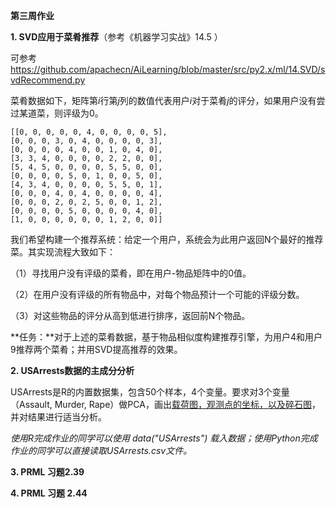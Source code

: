 **第三周作业**

**1. SVD应用于菜肴推荐**（参考《机器学习实战》14.5 ）

可参考 https://github.com/apachecn/AiLearning/blob/master/src/py2.x/ml/14.SVD/svdRecommend.py

菜肴数据如下，矩阵第$i$行第$j$列的数值代表用户$i$对于菜肴$j$的评分，如果用户没有尝过某道菜，则评级为0。

```
[[0, 0, 0, 0, 0, 4, 0, 0, 0, 0, 5],
[0, 0, 0, 3, 0, 4, 0, 0, 0, 0, 3],
[0, 0, 0, 0, 4, 0, 0, 1, 0, 4, 0],
[3, 3, 4, 0, 0, 0, 0, 2, 2, 0, 0],
[5, 4, 5, 0, 0, 0, 0, 5, 5, 0, 0],
[0, 0, 0, 0, 5, 0, 1, 0, 0, 5, 0],
[4, 3, 4, 0, 0, 0, 0, 5, 5, 0, 1],
[0, 0, 0, 4, 0, 4, 0, 0, 0, 0, 4],
[0, 0, 0, 2, 0, 2, 5, 0, 0, 1, 2],
[0, 0, 0, 0, 5, 0, 0, 0, 0, 4, 0],
[1, 0, 0, 0, 0, 0, 0, 1, 2, 0, 0]]
```

我们希望构建一个推荐系统：给定一个用户，系统会为此用户返回N个最好的推荐菜。其实现流程大致如下：

（1）寻找用户没有评级的菜肴，即在用户-物品矩阵中的0值。

（2）在用户没有评级的所有物品中，对每个物品预计一个可能的评级分数。

（3）对这些物品的评分从高到低进行排序，返回前N个物品。

**任务：**对于上述的菜肴数据，基于物品相似度构建推荐引擎，为用户4和用户9推荐两个菜肴；并用SVD提高推荐的效果。

**2. USArrests数据的主成分分析**

USArrests是R的内置数据集，包含50个样本，4个变量。要求对3个变量（Assault, Murder, Rape）做PCA，画出<u>载荷图，观测点的坐标，以及碎石图</u>，并对结果进行适当分析。

*使用R完成作业的同学可以使用 data("USArrests") 载入数据；使用Python完成作业的同学可以直接读取USArrests.csv文件。*

**3. PRML 习题2.39**

**4. PRML 习题 2.44**
